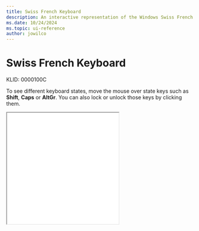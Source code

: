 ```yaml
---
title: Swiss French Keyboard
description: An interactive representation of the Windows Swiss French keyboard. To see different keyboard states, click or move the mouse over the state keys.
ms.date: 10/24/2024
ms.topic: ui-reference
author: jowilco
---
```


# Swiss French Keyboard

KLID: 0000100C

To see different keyboard states, move the mouse over state keys such as **Shift**, **Caps** or **AltGr**. You can also lock or unlock those keys by clicking them.

<iframe src="kbdsf_2.html" height="300"></iframe>
